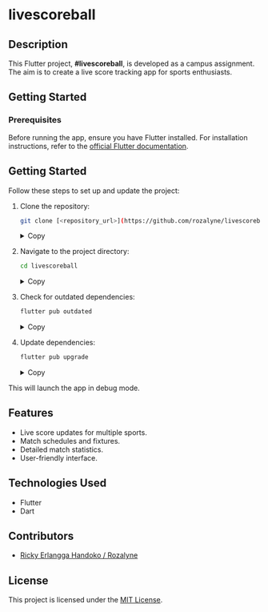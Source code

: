 # livescoreball

## Description

This Flutter project, **#livescoreball**, is developed as a campus assignment.
The aim is to create a live score tracking app for sports enthusiasts.

## Getting Started

### Prerequisites

Before running the app, ensure you have Flutter installed. For installation instructions,
refer to the [official Flutter documentation](https://flutter.dev/docs/get-started/install).

## Getting Started

Follow these steps to set up and update the project:

1. Clone the repository:
    ```sh
    git clone [<repository_url>](https://github.com/rozalyne/livescoreball.git)
    ```

    <details>
    <summary>Copy</summary>

    ```sh
    git clone <repository_url>
    ```

    </details>

2. Navigate to the project directory:
    ```sh
    cd livescoreball
    ```

    <details>
    <summary>Copy</summary>

    ```sh
    cd livescoreball
    ```

    </details>

3. Check for outdated dependencies:
    ```sh
    flutter pub outdated
    ```

    <details>
    <summary>Copy</summary>

    ```sh
    flutter pub outdated
    ```

    </details>

4. Update dependencies:
    ```sh
    flutter pub upgrade
    ```

    <details>
    <summary>Copy</summary>

    ```sh
    flutter pub upgrade
    ```

    </details>

This will launch the app in debug mode.

## Features

- Live score updates for multiple sports.
- Match schedules and fixtures.
- Detailed match statistics.
- User-friendly interface.

## Technologies Used

- Flutter
- Dart

## Contributors

- [Ricky Erlangga Handoko / Rozalyne](https://github.com/rozalyne/)

## License

This project is licensed under the [MIT License](LICENSE).
